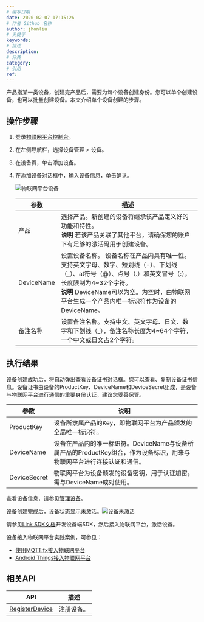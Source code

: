 ```yaml
---
# 编写日期
date: 2020-02-07 17:15:26
# 作者 Github 名称
author: jhonliu
# 关键字
keywords:
# 描述
description:
# 分类
category: 
# 引用
ref:
---
```


产品指某一类设备，创建完产品后，需要为每个设备创建身份。您可以单个创建设备，也可以批量创建设备。本文介绍单个设备创建的步骤。

## 操作步骤

1.  登录[物联网平台控制台](http://iot.console.aliyun.com/)。
2.  在左侧导航栏，选择设备管理 > 设备。
3.  在设备页，单击添加设备。
4.  在添加设备对话框中，输入设备信息，单击确认。
    
    ![物联网平台设备](https://static-aliyun-doc.oss-accelerate.aliyuncs.com/assets/img/zh-CN/6445559951/p2540.png)
    
    | 参数 | 描述 |
    | --- | --- |
    | 产品 | 选择产品。新创建的设备将继承该产品定义好的功能和特性。<br>**说明** 若该产品关联了其他平台，请确保您的账户下有足够的激活码用于创建设备。|
    | DeviceName | 设置设备名称。 设备名称在产品内具有唯一性。支持英文字母、数字、短划线（-）、下划线（\_）、at符号（@）、点号（.）和英文冒号（:），长度限制为4~32个字符。<br> **说明** DeviceName可以为空。为空时，由物联网平台生成一个产品内唯一标识符作为设备的DeviceName。|
    | 备注名称 | 设置备注名称。支持中文、英文字母、日文、数字和下划线（\_），备注名称长度为4~64个字符，一个中文或日文占2个字符。 |
    
 ## 执行结果

   设备创建成功后，将自动弹出查看设备证书对话框。您可以查看、复制设备证书信息。设备证书由设备的ProductKey、DeviceName和DeviceSecret组成，是设备与物联网平台进行通信的重要身份认证，建议您妥善保管。

  
| 参数 | 说明 |
| --- | --- |
| ProductKey | 设备所隶属产品的Key，即物联网平台为产品颁发的全局唯一标识符。 |
| DeviceName | 设备在产品内的唯一标识符。DeviceName与设备所属产品的ProductKey组合，作为设备标识，用来与物联网平台进行连接认证和通信。 |
| DeviceSecret | 物联网平台为设备颁发的设备密钥，用于认证加密。需与DeviceName成对使用。 |

查看设备信息，请参见[管理设备](https://www.alibabacloud.com/help/zh/doc-detail/113275.htm#concept-h5h-q44-hhb "在物联网平台成功创建设备后，您可以在控制台管理、查看具体设备信息。")。

设备创建完成后，设备状态显示未激活。![设备未激活](https://static-aliyun-doc.oss-accelerate.aliyuncs.com/assets/img/zh-CN/1727700161/p211216.gif)

请参见[Link SDK文档](https://www.alibabacloud.com/help/product/93051.htm)开发设备端SDK，然后接入物联网平台，激活设备。

设备接入物联网平台实践案例，可参见：

+   [使用MQTT.fx接入物联网平台](https://www.alibabacloud.com/help/zh/doc-detail/86706.htm#concept-d3l-fw3-p2b "MQTT.fx是一款基于Eclipse Paho，使用Java语言编写的MQTT客户端工具，支持通过Topic订阅和发布消息。下面以使用第三方软件MQTT.fx为例，介绍模拟设备以MQTT协议接入物联网平台。")
+   [Android Things接入物联网平台](https://www.alibabacloud.com/help/zh/doc-detail/86831.htm#concept-ntf-mgq-p2b "本文档以室内空气检测项目为例，介绍如何将谷歌Android Things物联网硬件接入阿里云物联网平台。")

## 相关API

  
| API | 描述 |
| --- | --- |
| [RegisterDevice](https://www.alibabacloud.com/help/zh/doc-detail/69470.htm#doc-api-Iot-RegisterDevice "调用该接口在指定产品下注册设备。") | 注册设备。 |
